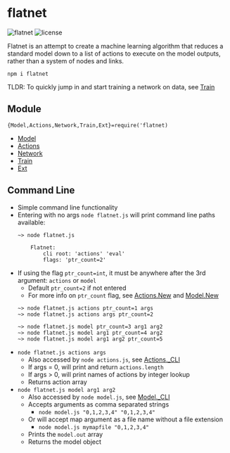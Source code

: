 <!--
——————————————————————————————————————————————————————————————————
Copyright [2022] [Robert Medeiros]

Licensed under the Apache License, Version 2.0 (the "License");
you may not use this file except in compliance with the License.
You may obtain a copy of the License at

    http://www.apache.org/licenses/LICENSE-2.0

Unless required by applicable law or agreed to in writing, software
distributed under the License is distributed on an "AS IS" BASIS,
WITHOUT WARRANTIES OR CONDITIONS OF ANY KIND, either express or implied.
See the License for the specific language governing permissions and
limitations under the License.
——————————————————————————————————————————————————————————————————
SDG.JN
-->

# flatnet

![flatnet](https://img.shields.io/badge/flatnet-v2.1.4-orange)
![license](https://img.shields.io/npm/l/flatnet)

Flatnet is an attempt to create a machine learning algorithm that reduces a standard model down to a list of actions to execute on the model outputs, rather than a system of nodes and links.

`npm i flatnet`

TLDR: To quickly jump in and start training a network on data, see [Train](train/)

## Module

`{Model,Actions,Network,Train,Ext}=require('flatnet)`

- [Model](model/)
- [Actions](actions/)
- [Network](network/)
- [Train](train/)
- [Ext](ext/)

## Command Line

- Simple command line functionality
- Entering with no args `node flatnet.js` will print command line paths available:
    ```
    ~> node flatnet.js

        Flatnet:
            cli root: 'actions' 'eval'
            flags: 'ptr_count=2'
    ```
- If using the flag `ptr_count=int`, it must be anywhere after the 3rd argument: `actions` or `model`
    - Default `ptr_count=2` if not entered
    - For more info on `ptr_count` flag, see [Actions.New](actions/README.md#new) and [Model.New](model/README.md#new)
    ```
    ~> node flatnet.js actions ptr_count=1 args
    ~> node flatnet.js actions args ptr_count=2

    ~> node flatnet.js model ptr_count=3 arg1 arg2
    ~> node flatnet.js model arg1 ptr_count=4 arg2
    ~> node flatnet.js model arg1 arg2 ptr_count=5
    ```
- `node flatnet.js actions args`
    - Also accessed by `node actions.js`, see [Actions._CLI](actions/README.md#_cli)
    - If args = 0, will print and return `actions.length`
    - If args > 0, will print names of actions by integer lookup
    - Returns action array
- `node flatnet.js model arg1 arg2`
    - Also accessed by `node model.js`, see [Model._CLI](model/README.md#_cli)
	- Accepts arguments as comma separated strings
	    - `node model.js "0,1,2,3,4" "0,1,2,3,4"`
	- Or will accept map argument as a file name without a file extension
	    - `node model.js mymapfile "0,1,2,3,4"`
    - Prints the `model.out` array
    - Returns the model object